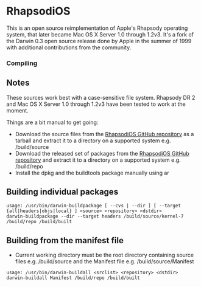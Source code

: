 # RhapsodiOS

This is an open source reimplementation of Apple's Rhapsody operating system, that later became Mac OS X Server 1.0 through 1.2v3.
It's a fork of the Darwin 0.3 open source release done by Apple in the summer of 1999 with additional contributions from the community.

### Compiling

## Notes
These sources work best with a case-sensitive file system. Rhapsody DR 2 and Mac OS X Server 1.0 through 1.2v3 have been tested to work at the moment.

Things are a bit manual to get going:
 * Download the source files from the [RhapsodiOS GitHub repository](https://github.com/RhapsodiOS/RhapsodiOS) as a tarball and extract it to a directory on a supported system e.g. /build/source
 * Download the released set of packages from the [RhapsodiOS GitHub repository](https://github.com/RhapsodiOS/RhapsodiOS/releases) and extract it to a directory on a supported system e.g. /build/repo
 * Install the dpkg and the buildtools package manually using ar

## Building individual packages
```
usage: /usr/bin/darwin-buildpackage [ --cvs | --dir ] [ --target {all|headers|objs|local} ] <source> <repository> <dstdir>
darwin-buildpackage --dir --target headers /build/source/kernel-7 /build/repo /build/built
```

## Building from the manifest file
* Current working directory must be the root directory containing source files e.g. /build/source and the Manifest file e.g. /build/source/Manifest
```
usage: /usr/bin/darwin-buildall <srclist> <repository> <dstdir>
darwin-buildall Manifest /build/repo /build/built
```
